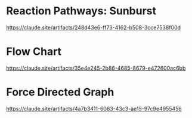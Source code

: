 

# Reaction Pathways: Sunburst
https://claude.site/artifacts/248d43e6-ff73-4162-b508-3cce7538f00d

# Flow Chart

https://claude.site/artifacts/35e4e245-2b86-4685-8679-e472600ac6bb

# Force Directed Graph
https://claude.site/artifacts/4a7b3411-6083-43c3-ae15-97c9e4955456
